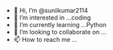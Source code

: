 - 👋 Hi, I’m @sunilkumar2114
- 👀 I’m interested in ...coding
- 🌱 I’m currently learning ...Python
- 💞️ I’m looking to collaborate on ...
- 📫 How to reach me ...

<!---
sunilkumar2114/sunilkumar2114 is a ✨ special ✨ repository because its `README.md` (this file) appears on your GitHub profile.
You can click the Preview link to take a look at your changes.
--->
